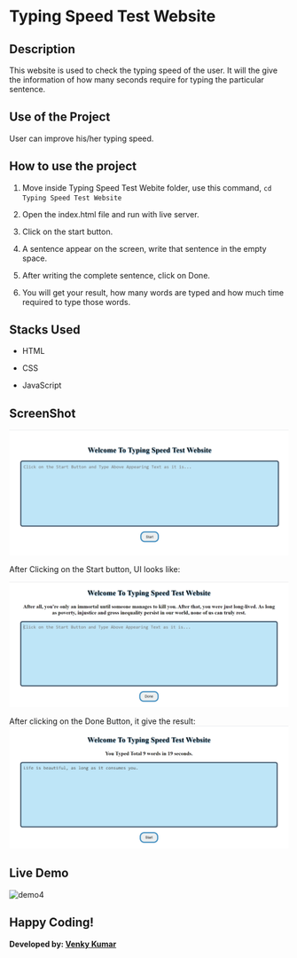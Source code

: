 # Typing Speed Test Website

## Description
This website is used to check the typing speed of the user. It will the give the information of how many seconds require for typing the particular sentence.

## Use of the Project
User can improve his/her typing speed. 

## How to use the project


1. Move inside Typing Speed Test Webite folder, use this command, `cd Typing Speed Test Website`

2. Open the index.html file and run with live server.

3. Click on the start button.

4. A sentence appear on the screen, write that sentence in the empty space. 

5. After writing the complete sentence, click on Done.

6. You will get your result, how many words are typed and how much time required to type those words.

## Stacks Used
* HTML

* CSS

* JavaScript


## ScreenShot


![demo1](./screenshots/ss1.png)

After Clicking on the Start button, UI looks like:

![demo2](./screenshots/ss2.png)

After clicking on the Done Button, it give the result:
![demo3](./screenshots/ss3.png)


## Live Demo

![demo4](./screenshots/demo.gif)

## Happy Coding!

<strong>Developed by: <a href="https://github.com/BoddepallyVenkatesh06">Venky Kumar</a>